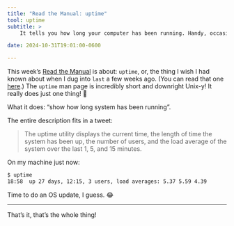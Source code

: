 ```yaml
---
title: "Read the Manual: uptime"
tool: uptime
subtitle: >
    It tells you how long your computer has been running. Handy, occasionally!

date: 2024-10-31T19:01:00-0600

---
```


This week’s [Read the Manual][rtm] is about: `uptime`, or, the thing I wish I had known about when I dug into `last` a few weeks ago. (You can read that one [here][last].) The `uptime` man page is incredibly short and downright Unix-y! It really does just one thing! 🤯

[rtm]: https://v5.chriskrycho.com/journal/read-the-manual/
[last]: https://v5.chriskrycho.com/journal/read-the-manual/less/

What it does: “show how long system has been running”.

The entire description fits in a tweet:

> The uptime utility displays the current time, the length of time the system has been up, the number of users, and the load average of the system over the last 1, 5, and 15 minutes.

On my machine just now:

```sh
$ uptime
18:58  up 27 days, 12:15, 3 users, load averages: 5.37 5.59 4.39
```

Time to do an OS update, I guess. 😂

---

That’s it, that’s the whole thing!

